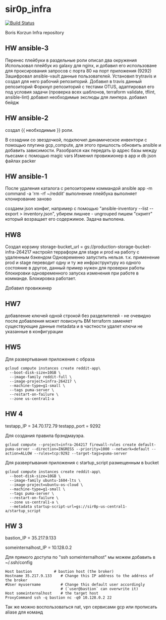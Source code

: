 # sir0p_infra

[![Build Status](https://travis-ci.com/Otus-DevOps-2019-11/sir0p_infra.svg?branch=master)](https://travis-ci.com/Otus-DevOps-2019-11/sir0p_infra)

Boris Korzun Infra repository

## HW ansible-3

Перенес плейбуки в раздельные роли
описал два окружения
Использовал плейбук из galaxy для nginx, и добавил его использоване для проксирования запросов с порта 80 на порт приложения (9292)
Зашифровал ansible-vault данные пользователей.
Установил trytravis и создал для него рабочий репозиторий.
Добавил в travis данный репозиторий
Форкнул репозиторий с тестами OTUS, адаптировал его под условия задачи (проверка всех шаблонов, terraform validate, tflint, ansible-lint)
добавил необходимые экслюды для линтера.
добавил бейдж

## HW ansible-2

создал {{ необходимые }} роли.

В созаднии со звездочкой, подключил динамическое инвентори с помощью плугина gcp_compute, для этого пришлость обновить ansible и добавить зависимости.
Разобрался как передать ip адрес базы между пьесами с помощью magic vars
Изменил провижионер в app и db json файлах packer




## HW ansible-1

После удаления каталога с репозиторием коммандой ansible app -m command -a 'rm -rf
~/reddit'
выполнение плейбука выполняет клонирование заново


создаем json конфиг, например с помощью "ansible-inventory  --list --export > inventory.json", убирем лишнее - ungrouped
пишем "скрипт" который возращает его содержимое.
Задача выполена.



## HW8

Создал корзину storage-bucket_url = gs://production-storage-bucket-infra-264217
настройл терраформ для stage и prod на работу с удаленным бэкендом
Одновременно запустить нельзя. т.к. применение prod и stage переводит одну и ту же инфраструктуру из одного состояние в другое,
данный пример нужен для проверки работы блокировки одновременного запуска изменения при работе в комманде.
Блокировка работает.

Добавил провижинер




## HW7

добавление ключей одной строкой без разделителей - не очевидно
после добавления может повиснуть ВМ
terraform заменяет существующие данные metadata и в частности удалет ключи не указанные в конфигурации


## HW5

Для развертывания приложения с образа
```
gcloud compute instances create reddit-app\
  --boot-disk-size=10GB \
  --image-family reddit-full \
  --image-project=infra-264217 \
  --machine-type=g1-small \
  --tags puma-server \
  --restart-on-failure \
  --zone us-central1-a
```

## HW 4

testapp_IP = 34.70.172.79
testapp_port = 9292


Для создания правила брэндмауэра.
```
gcloud compute --project=infra-264217 firewall-rules create default-puma-server --direction=INGRESS --priority=1000 --network=default --action=ALLOW --rules=tcp:9292 --target-tags=puma-server
```
Для развертывания приложения с startup_script размещенным в bucket
```
gcloud compute instances create reddit-app\
  --boot-disk-size=10GB \
  --image-family ubuntu-1604-lts \
  --image-project=ubuntu-os-cloud \
  --machine-type=g1-small \
  --tags puma-server \
  --restart-on-failure \
  --zone us-central1-a \
  --metadata startup-script-url=gs://sir0p-us-central1-a/startup_script
```


## HW 3

bastion_IP = 35.217.9.133

someinternalhost_IP = 10.128.0.2


Для прямого доступа по "ssh someinternalhost" мы можем добавить в
~/.ssh/config
```
Host bastion          # bastion host (the broker)
Hostname 35.217.9.133    # Change this IP address to the address of the broker
#User myusername         # Change this default user accordingly
                         # (`user@bastion` can overwrite it)
Host someinternalhost    # the target host
ProxyCommand ssh -q bastion nc -q0 10.128.0.2 22
```
Так же можно воспользоваться nat, vpn сервисами gcp или прописать aliase для команд

